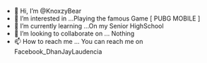 - 👋 Hi, I’m @KnoxzyBear
- 👀 I’m interested in ...Playing the famous Game [ PUBG MOBILE ]
- 🌱 I’m currently learning ...On my Senior HighSchool
- 💞️ I’m looking to collaborate on ... Nothing 
- 📫 How to reach me ... You can reach me on Facebook_DhanJayLaudencia

<!---
KnoxzyBear/KnoxzyBear is a ✨ special ✨ repository because its `README.md` (this file) appears on your GitHub profile.
You can click the Preview link to take a look at your changes.
--->
